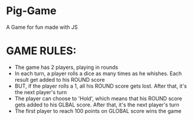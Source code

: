 # Pig-Game
A Game for fun made with JS


# GAME RULES:

<ul>
	<li>The game has 2 players, playing in rounds</li>
	<li>In each turn, a player rolls a dice as many times as he whishes. Each result get added to his ROUND score</li>
	<li>BUT, if the player rolls a 1, all his ROUND score gets lost. After that, it's the next player's turn</li>
	<li>The player can choose to 'Hold', which means that his ROUND score gets added to his GLBAL score. After that, it's the next player's turn</li>
	<li>The first player to reach 100 points on GLOBAL score wins the game</li>
</ul>
